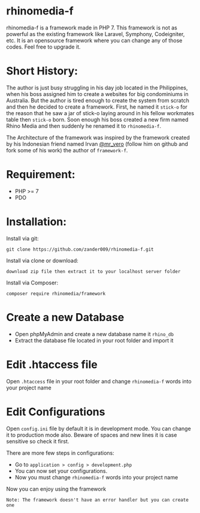 # rhinomedia-f

rhinomedia-f is a framework made in PHP 7. This framework is not as powerful as the existing framework like Laravel, Symphony, Codeigniter, etc. It is an opensource framework where you can change any of those codes. Feel free to upgrade it.

# Short History:

The author is just busy struggling in his day job located in the Philippines, when his boss assigned him to create a websites for big condominiums in Australia. But the author is tired enough to create the system from scratch and then he decided to create a framework. First, he named it `stick-o` for the reason that he saw a jar of stick-o laying around in his fellow workmates table then `stick-o` born. Soon enough his boss created a new firm named Rhino Media and then suddenly he renamed it to `rhinomedia-f`.

The Architecture of the framework was inspired by the framework created by his Indonesian friend named Irvan [@mr_vero](https://github.com/Mr-vero) (follow him on github and fork some of his work) the author of `framework-f`.


# Requirement:

 - PHP >= 7
 - PDO

# Installation:

Install via git:

 ```
 git clone https://github.com/zander009/rhinomedia-f.git
 ```

Install via clone or download:

``` 
download zip file then extract it to your localhost server folder
```

Install via Composer:

```
composer require rhinomedia/framework
```
 
# Create a new Database 

 - Open phpMyAdmin and create a new database name it `rhino_db`
 - Extract the database file located in your root folder and import it

# Edit .htaccess file

Open `.htaccess` file in your root folder and change `rhinomedia-f` words into your project name

# Edit Configurations

Open `config.ini` file by default it is in development mode. You can change it to production mode also. Beware of spaces and new lines it is case sensitive so check it first.

There are more few steps in configurations:

 - Go to `application > config > development.php ` 
 - You can now set your configurations.
 - Now you must change `rhinomedia-f` words into your project name

Now you can enjoy using the framework

```
Note: The framework doesn't have an error handler but you can create one
```
